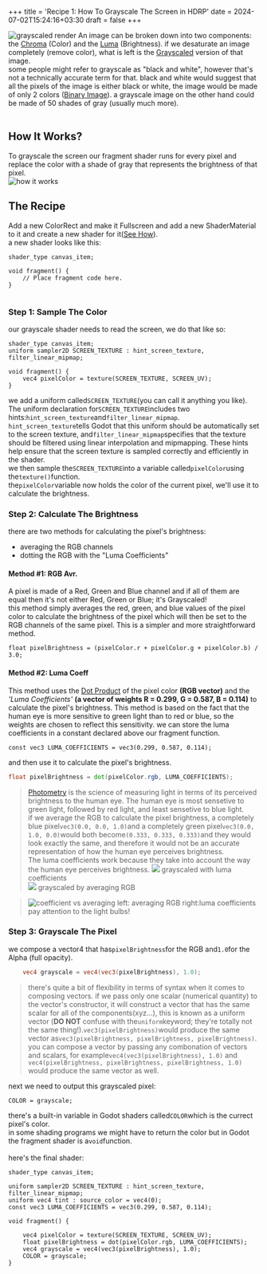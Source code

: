 +++
title = 'Recipe 1: How To Grayscale The Screen in HDRP'
date = 2024-07-02T15:24:16+03:30
draft = false
+++

![grayscaled render](/grayscaling.png)
An image can be broken down into two components: the [Chroma](https://en.wikipedia.org/wiki/Chrominance) (Color) and the [Luma](https://en.wikipedia.org/wiki/Luma_(video)) (Brightness). if we desaturate an image completely (remove color), what is left is the [Grayscaled](https://en.wikipedia.org/wiki/Grayscale) version of that image. <br>
some people might refer to grayscale as "black and white", however that's not a technically accurate term for that. black and white would suggest that all the pixels of the image is either black or white, the image would be made of only 2 colors ([Binary Image](https://en.wikipedia.org/wiki/Binary_image)). a grayscale image on the other hand could be made of 50 shades of gray (usually much more).<br>
<br>
## How It Works?
To grayscale the screen our fragment shader runs for every pixel and replace the color with a shade of gray that represents the brightness of that pixel.<br>
![how it works](/how_it_works.png)
## The Recipe
Add a new ColorRect and make it Fullscreen and add a new ShaderMaterial to it and create a new shader for it([See How](./Chapters/Getting_Started/getting_started.html)).<br>
a new shader looks like this:
```hlsl
shader_type canvas_item;

void fragment() {
	// Place fragment code here.
}


```
### Step 1: Sample The Color

our grayscale shader needs to read the screen, we do that like so:
```hlsl
shader_type canvas_item;
uniform sampler2D SCREEN_TEXTURE : hint_screen_texture, filter_linear_mipmap;

void fragment() {
	vec4 pixelColor = texture(SCREEN_TEXTURE, SCREEN_UV);
}

```
we add a uniform called```SCREEN_TEXTURE```(you can call it anything you like).<br> 
The uniform declaration for```SCREEN_TEXTURE```includes two hints:```hint_screen_texture```and```filter_linear_mipmap```. ```hint_screen_texture```tells Godot that this uniform should be automatically set to the screen texture, and```filter_linear_mipmap```specifies that the texture should be filtered using linear interpolation and mipmapping. These hints help ensure that the screen texture is sampled correctly and efficiently in the shader.<br>
we then sample the```SCREEN_TEXTURE```into a variable called```pixelColor```using the```texture()```function.<br>
the```pixelColor```variable now holds the color of the current pixel, we'll use it to calculate the brightness.<br>
### Step 2: Calculate The Brightness
there are two methods for calculating the pixel's brightness:

- averaging the RGB channels
- dotting the RGB with the "Luma Coefficients"

#### Method #1: RGB Avr.
A pixel is made of a Red, Green and Blue channel and if all of them are equal then it's not either Red, Green or Blue; it's Grayscaled!<br> 
this method simply averages the red, green, and blue values of the pixel color to calculate the brightness of the pixel which will then be set to the RGB channels of the same pixel. This is a simpler and more straightforward method.


```hlsl
float pixelBrightness = (pixelColor.r + pixelColor.g + pixelColor.b) / 3.0;

```

#### Method #2: Luma Coeff
This method uses the [Dot Product](https://en.wikipedia.org/wiki/Dot_product) of the pixel color **(RGB vector)** and the *'Luma Coefficients'* **(a vector of weights R = 0.299, G = 0.587, B = 0.114)** to calculate the pixel's brightness. This method is based on the fact that the human eye is more sensitive to green light than to red or blue, so the weights are chosen to reflect this sensitivity.
we can store the luma coefficients in a constant declared above our fragment function.
```hlsl
const vec3 LUMA_COEFFICIENTS = vec3(0.299, 0.587, 0.114);
```
and then use it to calculate the pixel's brightness.
```glsl
float pixelBrightness = dot(pixelColor.rgb, LUMA_COEFFICIENTS);

```

> [Photometry](https://en.wikipedia.org/wiki/Photometry_(optics)) is the science of measuring light in terms of its perceived brightness to the human eye. The human eye is most sensetive to green light, followed by red light, and least sensetive to blue light.<br>
> if we average the RGB to calculate the pixel brightness, a completely blue pixel```vec3(0.0, 0.0, 1.0)```and a completely green pixel```vec3(0.0, 1.0, 0.0)```would both become```(0.333, 0.333, 0.333)```and they would look exactly the same, and therefore it would not be an accurate representation of how the human eye perceives brightness.<br>
> The luma coefficients work because they take into account the way the human eye perceives brightness.
> ![](/luma_grayscaled.gif)
> grayscaled with luma coefficients<br>
> ![](/RGBavr_grayscaled.gif)
> grayscaled by averaging RGB<br>

> ![coefficient vs averaging](/coefficient_vs_averaging.png)
> left: averaging RGB right:luma coefficients<br>pay attention to the light bulbs! 



### Step 3: Grayscale The Pixel

we compose a vector4 that has```pixelBrightness```for the RGB and```1.0```for the Alpha (full opacity).

```glsl
	vec4 grayscale = vec4(vec3(pixelBrightness), 1.0);
```

> there's quite a bit of flexibility in terms of syntax when it comes to composing vectors. if we pass only one scalar (numerical quantity) to the vector's constructor, it will construct a vector that has the same scalar for all of the components(xyz...), this is known as a uniform vector (**DO NOT** confuse with the```uniform```keyword; they're totally not the same thing!).```vec3(pixelBrightness)```would produce the same vector as```vec3(pixelBrightness, pixelBrightness, pixelBrightness)```.<br> you can compose a vector by passing any combonation of vectors and scalars, for example```vec4(vec3(pixelBrightness), 1.0)``` and ```vec4(pixelBrightness, pixelBrightness, pixelBrightness, 1.0)``` would produce the same vector as well. 


next we need to output this grayscaled pixel:
```hlsl
COLOR = grayscale;
```
there's a built-in variable in Godot shaders called```COLOR```which is the currect pixel's color.<br>
in some shading programs we might have to return the color but in Godot the fragment shader is a```void```function.<br>
<br>
here's the final shader:
```hlsl
shader_type canvas_item;

uniform sampler2D SCREEN_TEXTURE : hint_screen_texture, filter_linear_mipmap;
uniform vec4 tint : source_color = vec4(0);
const vec3 LUMA_COEFFICIENTS = vec3(0.299, 0.587, 0.114);

void fragment() {
	
	vec4 pixelColor = texture(SCREEN_TEXTURE, SCREEN_UV);
	float pixelBrightness = dot(pixelColor.rgb, LUMA_COEFFICIENTS);
	vec4 grayscale = vec4(vec3(pixelBrightness), 1.0);
	COLOR = grayscale;
}


```

